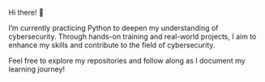 Hi there! 👋

I’m currently practicing Python to deepen my understanding of cybersecurity. Through hands-on training and real-world projects, I aim to enhance my skills and contribute to the field of cybersecurity.

Feel free to explore my repositories and follow along as I document my learning journey!

